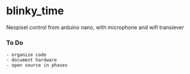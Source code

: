 # blinky_time
Neopixel control from arduino nano, with microphone and wifi transiever

### To Do
```
- organize code
- document hardware
- open source in phases
```